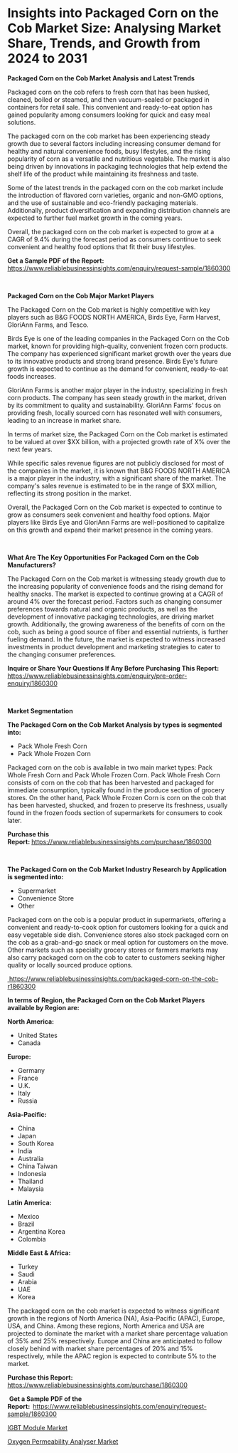 <p><h1>Insights into Packaged Corn on the Cob Market Size: Analysing Market Share, Trends, and Growth from 2024 to 2031</h1></p><p><strong>Packaged Corn on the Cob Market Analysis and Latest Trends</strong></p>
<p><p>Packaged corn on the cob refers to fresh corn that has been husked, cleaned, boiled or steamed, and then vacuum-sealed or packaged in containers for retail sale. This convenient and ready-to-eat option has gained popularity among consumers looking for quick and easy meal solutions.</p><p>The packaged corn on the cob market has been experiencing steady growth due to several factors including increasing consumer demand for healthy and natural convenience foods, busy lifestyles, and the rising popularity of corn as a versatile and nutritious vegetable. The market is also being driven by innovations in packaging technologies that help extend the shelf life of the product while maintaining its freshness and taste.</p><p>Some of the latest trends in the packaged corn on the cob market include the introduction of flavored corn varieties, organic and non-GMO options, and the use of sustainable and eco-friendly packaging materials. Additionally, product diversification and expanding distribution channels are expected to further fuel market growth in the coming years.</p><p>Overall, the packaged corn on the cob market is expected to grow at a CAGR of 9.4% during the forecast period as consumers continue to seek convenient and healthy food options that fit their busy lifestyles.</p></p>
<p><strong>Get a Sample PDF of the Report:&nbsp;</strong> <a href="https://www.reliablebusinessinsights.com/enquiry/request-sample/1860300">https://www.reliablebusinessinsights.com/enquiry/request-sample/1860300</a></p>
<p>&nbsp;</p>
<p><strong>Packaged Corn on the Cob Major Market Players</strong></p>
<p><p>The Packaged Corn on the Cob market is highly competitive with key players such as B&G FOODS NORTH AMERICA, Birds Eye, Farm Harvest, GloriAnn Farms, and Tesco. </p><p>Birds Eye is one of the leading companies in the Packaged Corn on the Cob market, known for providing high-quality, convenient frozen corn products. The company has experienced significant market growth over the years due to its innovative products and strong brand presence. Birds Eye's future growth is expected to continue as the demand for convenient, ready-to-eat foods increases.</p><p>GloriAnn Farms is another major player in the industry, specializing in fresh corn products. The company has seen steady growth in the market, driven by its commitment to quality and sustainability. GloriAnn Farms' focus on providing fresh, locally sourced corn has resonated well with consumers, leading to an increase in market share.</p><p>In terms of market size, the Packaged Corn on the Cob market is estimated to be valued at over $XX billion, with a projected growth rate of X% over the next few years. </p><p>While specific sales revenue figures are not publicly disclosed for most of the companies in the market, it is known that B&G FOODS NORTH AMERICA is a major player in the industry, with a significant share of the market. The company's sales revenue is estimated to be in the range of $XX million, reflecting its strong position in the market.</p><p>Overall, the Packaged Corn on the Cob market is expected to continue to grow as consumers seek convenient and healthy food options. Major players like Birds Eye and GloriAnn Farms are well-positioned to capitalize on this growth and expand their market presence in the coming years.</p></p>
<p>&nbsp;</p>
<p><strong>What Are The Key Opportunities For Packaged Corn on the Cob Manufacturers?</strong></p>
<p><p>The Packaged Corn on the Cob market is witnessing steady growth due to the increasing popularity of convenience foods and the rising demand for healthy snacks. The market is expected to continue growing at a CAGR of around 4% over the forecast period. Factors such as changing consumer preferences towards natural and organic products, as well as the development of innovative packaging technologies, are driving market growth. Additionally, the growing awareness of the benefits of corn on the cob, such as being a good source of fiber and essential nutrients, is further fueling demand. In the future, the market is expected to witness increased investments in product development and marketing strategies to cater to the changing consumer preferences.</p></p>
<p><strong>Inquire or Share Your Questions If Any Before Purchasing This Report:</strong> <a href="https://www.reliablebusinessinsights.com/enquiry/pre-order-enquiry/1860300">https://www.reliablebusinessinsights.com/enquiry/pre-order-enquiry/1860300</a></p>
<p>&nbsp;</p>
<p><strong>Market Segmentation</strong></p>
<p><strong>The Packaged Corn on the Cob Market Analysis by types is segmented into:</strong></p>
<p><ul><li>Pack Whole Fresh Corn</li><li>Pack Whole Frozen Corn</li></ul></p>
<p><p>Packaged corn on the cob is available in two main market types: Pack Whole Fresh Corn and Pack Whole Frozen Corn. Pack Whole Fresh Corn consists of corn on the cob that has been harvested and packaged for immediate consumption, typically found in the produce section of grocery stores. On the other hand, Pack Whole Frozen Corn is corn on the cob that has been harvested, shucked, and frozen to preserve its freshness, usually found in the frozen foods section of supermarkets for consumers to cook later.</p></p>
<p><strong>Purchase this Report:&nbsp;</strong><a href="https://www.reliablebusinessinsights.com/purchase/1860300">https://www.reliablebusinessinsights.com/purchase/1860300</a></p>
<p>&nbsp;</p>
<p><strong>The Packaged Corn on the Cob Market Industry Research by Application is segmented into:</strong></p>
<p><ul><li>Supermarket</li><li>Convenience Store</li><li>Other</li></ul></p>
<p><p>Packaged corn on the cob is a popular product in supermarkets, offering a convenient and ready-to-cook option for customers looking for a quick and easy vegetable side dish. Convenience stores also stock packaged corn on the cob as a grab-and-go snack or meal option for customers on the move. Other markets such as specialty grocery stores or farmers markets may also carry packaged corn on the cob to cater to customers seeking higher quality or locally sourced produce options.</p></p>
<p><a href="https://www.reliablebusinessinsights.com/packaged-corn-on-the-cob-r1860300">&nbsp;https://www.reliablebusinessinsights.com/packaged-corn-on-the-cob-r1860300</a></p>
<p><strong>In terms of Region, the Packaged Corn on the Cob Market Players available by Region are:</strong></p>
<p>
    <p> <strong> North America: </strong>
        <ul>
            <li>United States</li>
            <li>Canada</li>
        </ul>
        </p> 
    <p> <strong> Europe: </strong>
        <ul>
            <li>Germany</li>
            <li>France</li>
            <li>U.K.</li>
            <li>Italy</li>
            <li>Russia</li>
        </ul>
        </p> 
    <p> <strong> Asia-Pacific: </strong>
        <ul>
            <li>China</li>
            <li>Japan</li>
            <li>South Korea</li>
            <li>India</li>
            <li>Australia</li>
            <li>China Taiwan</li>
            <li>Indonesia</li>
            <li>Thailand</li>
            <li>Malaysia</li>
        </ul>
        </p> 
    <p> <strong> Latin America: </strong>
        <ul>
            <li>Mexico</li>
            <li>Brazil</li>
            <li>Argentina Korea</li>
            <li>Colombia</li>
        </ul>
        </p> 
    <p> <strong> Middle East & Africa: </strong>
        <ul>
            <li>Turkey</li>
            <li>Saudi</li>
            <li>Arabia</li>
            <li>UAE</li>
            <li>Korea</li>
        </ul>
    </p>
    </p>
<p><p>The packaged corn on the cob market is expected to witness significant growth in the regions of North America (NA), Asia-Pacific (APAC), Europe, USA, and China. Among these regions, North America and USA are projected to dominate the market with a market share percentage valuation of 35% and 25% respectively. Europe and China are anticipated to follow closely behind with market share percentages of 20% and 15% respectively, while the APAC region is expected to contribute 5% to the market.</p></p>
<p><strong>Purchase this Report: </strong><a href="https://www.reliablebusinessinsights.com/purchase/1860300">https://www.reliablebusinessinsights.com/purchase/1860300</a></p>
<p>&nbsp;<strong>Get a Sample PDF of the Report:&nbsp;&nbsp;</strong><a href="https://www.reliablebusinessinsights.com/enquiry/request-sample/1860300">https://www.reliablebusinessinsights.com/enquiry/request-sample/1860300</a></p>
<p><strong></strong></p>
<p><p><a href="https://github.com/ockatxef85/Market-Research-Report-List-1/blob/main/igbt-module-market.md">IGBT Module Market</a></p><p><a href="https://view.publitas.com/reportprime-1/oxygen-permeability-analyser-market-forecasts-market-trends-and-impact-analysis-2024-2031/">Oxygen Permeability Analyser Market</a></p></p>